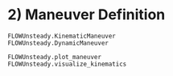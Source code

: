 # 2) Maneuver Definition
```@docs
FLOWUnsteady.KinematicManeuver
FLOWUnsteady.DynamicManeuver

FLOWUnsteady.plot_maneuver
FLOWUnsteady.visualize_kinematics
```
